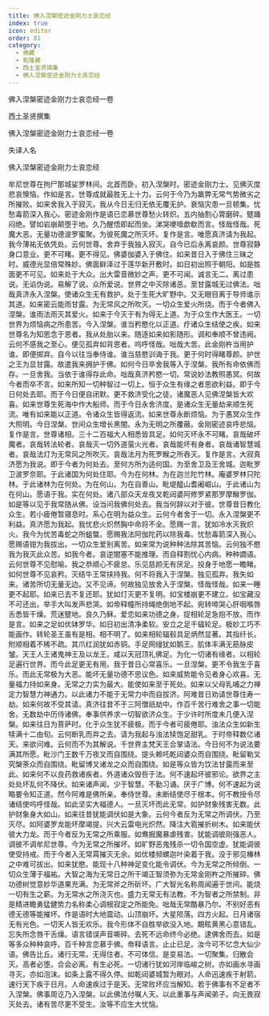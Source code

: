 ```yaml
---
title: 佛入涅槃密迹金刚力士哀恋经
index: true
icon: editor
order: 81
category:
  - 佛藏
  - 乾隆藏
  - 西土圣贤撰集
  - 佛入涅槃密迹金刚力士哀恋经
---
```


佛入涅槃密迹金刚力士哀恋经一卷  

西土圣贤撰集  

佛入涅槃密迹金刚力士哀恋经一卷  

失译人名  

佛入涅槃密迹金刚力士哀恋经  

牟尼世尊在拘尸那城娑罗林间。北首而卧。初入涅槃时。密迹金刚力士。见佛灭度悲哀懊恼。作如是言。世尊成就最胜无上十力。云何于今乃为羸弊无常气势微劣之所摧败。如来舍我入于寂灭。我从今日无归无依无覆无护。衰恼灾患一旦顿集。忧愁毒箭深入我心。密迹金刚作是语已恋慕世尊愁火转炽。五内抽割心膂磨碎。躄踊闷绝。譬如岩崩颠堕于地。久乃醒悟即起而坐。涕哭哽噎歔欷而言。怪哉怪哉。死魔大恶。无量功德波罗蜜聚。为彼死魔之所灭坏。复作是言。唯愿真济请为我起。我今薄祐无依凭处。云何世尊。舍弃于我独入寂灭。自今已后永离哀颜。世尊寂静身口意业。更不可睹。更不得见。佛婆伽婆入于佛住。如来昔日入于佛住三昧之时。威德光显倍常殊妙。佛面鲜泽过于莲华新开敷时。如日初出照于朝阳。如是胜面更不可见。如来处于大众。出大雷音微妙之声。更不可闻。诚言无二。离过患说。无谄伪说。易解了说。众所爱说。世界之中灭除诸恶。至甘露城无过佛法。咄哉真济永入涅槃。使诸众生无有救护。处于生死大旷野中。又无眼目离于导师谁示其道。如来密云能雨甘露。为无常风之所吹灭。一切众生爱火所烧。而于今者佛入涅槃。谁雨法雨灭其爱火。如来于今灭于有为得无上道。为于众生作大医王。一切世界为烦恼病之所患苦。今入涅槃。谁当矜愍化以正道。疗诸众生结使之疾。如来世尊名为知恩念于恩者。我从处胎以来。随逐如来如影随形。调和奉顺不曾违阙。云何不感我之至心。便见孤弃如背恩者。呜呼怪哉。咄哉大苦。此金刚杵当用护谁。即便掷弃。自今以往当奉侍谁。谁当慈愍训诲于我。更于何时得睹尊颜。护世之王为显甘露。故遣我来拥护于佛。如何今日卒舍我等入于涅槃。我所有命依佛而存。一旦舍我。当依于谁得存此命。咄哉真济矜愍一切。常说妙法教照愚冥。何故今者而卒不言。如来所知一切种智过一切上。恒于众生有缘之者思欲利益。即于今日何处去耶。而于今日便自闭默。更不救济受化之徒。诸魔恶人见佛涅槃皆大欢喜。如来世尊生死海中作大船师。而于今日永舍济度。是诸众生无量劫来顺生死流。唯有如来能以正道。令诸众生皆得返流。如来世尊永断烦恼。为于愚冥众生作大照明。今日涅槃。世间众生增长黑闇。永为无明之所覆蔽。金刚密迹哀呼悲恼。复作是言。世尊诸相。三十二百福大人相悉皆具足。如何灭坏永不可睹。哀哉破坏魔者。哀哉转法轮者。哀哉灭一切外道萤火光者。哀哉能坏有身者。哀哉诸智慧城者。哀哉法灯为无常风之所吹灭。哀哉法月为死罗睺之所吞灭。复作是言。大寂真济愿为我说。即于今者为何处去。至何方所为适何国。为至舍卫及王舍城。迦毗罗卫波罗奈耶。于此诸国为何处住耶。今为在何林。为在迦兰陀竹林。庵婆罗林只陀林。于此诸林为在何处。为在何山。为在自善山。毗堤醯山耆阇崛山。于此诸山为在何山。愿语于我。实在何处。诸八部众天龙夜叉乾闼婆阿修罗紧那罗摩睺罗伽。如是等以见于我常随从佛。设当问我佛何处去。我当何辞以对于彼。世尊昔日教化众生。若小疲倦暂寝息时。系心在明为益众生。云何今者舍于一切。永入涅槃更不利益。真济愿为我起。我忧悲火炽然胸中命将不全。愿赐一言。犹如冷水灭我炽火。我今为忧苦毒蛇之所蛆螫。愿赐我法阿伽陀药以除我毒。忧愁毒箭深入我心。愿赐语钳为我拔出。一切众生爱别离苦。如来常为说种种法除其苦恼。云何独不愍我为我灭此众苦。如我今者。哀逆闇塞不能推理。而自释割忧心内病。种种讇语。云何世尊不见慰喻。我之恭顺心不疲怠。乐见慈颜无有厌足。投身于地愿一瞻睹。如何世尊不见哀矜。灭结牛王常挟持我。何不将我入于涅槃。独见孤弃。我失如来。诸苦所切无量无边。又不见谛。何故独见放舍入于涅槃。怪哉怪哉。如来一睡更不起耶。如来已去不复还耶。犹如灯灭更不复明。如宝楼崩更不建立。如宝藏没不可还出。举手大叫发声悲哭。如帝释幢所持绳绝倒地不起。宛转啼哭心肝咽喉唇舌悉皆干燥。荒迷躄地。良久乃稣。爱恋如来功德之身。捉相轮足急抱不放。而作是言。如来之足如优钵罗华。如日初出清净柔软。安立之足千辐轮足。极妙工巧不能画作。转轮圣王虽有是相。相不明了。如来相轮辐毂具足炳然显著。其指纤长。附顺相着不稀不疏。其爪红润犹如赤铜。手足网缦犹如鹅王。肌体丰满无筋脉皮皱。天王人王诸鬼神王及以龙王。咸以天冠顶礼佛足。为化一切诸有缘者。以相轮足遍行世界。而今此足更无有用。我于昔日心常喜乐。一旦涅槃。更不令我生于喜乐。而此无常极为大恶。能坏无量功德不思议色。如来威势能令见者身心欢喜。无量福力持如来身。无常之力实为最大。能使如来至于死处。如来以父母乳哺之力禅定力智慧力神通力。以此诸力不能于无常力中而自拔济。阿难昔日劝请世尊住寿一劫。如来何故不受其请。真济往昔不于三阿僧祇劫中。作百千苦行难舍之事一切能舍。无数劫中历侍诸佛。奉事供养求一切智欲济众生。于少许时所度未几便入涅槃。如来往日为菩萨时。化于众生犹不疲极。而于今者可疲倦耶。浊法众生如新生犊满十二由旬。云何断乳而弃之去。请为我起与浊法犊饱足甜乳。于时帝释数亿诸天。来欲问难。云何而不为其解说。千世界主梵天王合掌请法。今日何不为说法要满其所愿。毗沙门王数千万夜叉而自围绕。提头赖吒乾闼婆众而自围绕。毗留勒叉究槃荼众而自围绕。毗留博叉诸龙之众而自围绕。如是等众皆为饮法甘露而来至此。如来何不以良药救诸疾者。外道诸众毁呰于法。何不速起坏彼邪论。欲界之主处处坏乱何不降伏。如来诸声闻。少于智慧。不勤习诵。厌于广博。何不速起为说略要令知正道。然今阿难是佛所亲。奉侍世尊。未断结使尽于根本。何不教授令尽诸结使呜呼怪哉。如此坚实大福德人。一旦灭坏而此无常。如护财象残害无数。此护财象身大如山。如来往昔犹能调伏如是大象。云何今者反为无常之所调伏。乃至灭尽。如阿婆罗龙能坏摩竭提。兴大云雷电光炽然。降注大雹摧折树木。如来能伏彼大力龙。而于今者反为无常之所乘服。如鸯掘魔暴虐残害。犹能调彼刚强恶人。调彼不调牟尼世尊。今为无常之所摧坏。如旷野恶鬼残杀一切令国空虚。犹能调彼使受持戒。而于今者入无常罥摧灭无余。如优楼频螺迦叶染着于我。没于邪见榛林之中难可拔出。如来犹愍。能现十八种神足变化能令调伏。今为无常之所倾倒。一切众生薄于福祐。大智之海为无常日之所干竭正智须弥为无常金刚杵之所摧碎。佛功德树觉意妙华道果充满。为无常斧之所斫坏。广大智光名称周闻遍于世间。能烧一切有生之薪。为无常水之所浇灭也。盛力无常无有法教。不为智者之所禁制。非是精进瞻勇猛健势力名称柔心调根寂定之所能免。咄哉无常酷暴乃尔。不别好恶有德无德等能摧坏。作是语时大地震动。山顶崩坏。大星陨落。四方火起。日月诸宿无有光色。一切天人皆无欢乐。我今形体不自胜举欲没入地。靦眩黄黑心意错乱。忘失所念唇干舌燥。语言错误声音嘶碎。去死不远命终今必绝。逮佛舍而去。如是等多众种种哀呼。百千种言恋慕于佛。帝释语言。止止已足。汝今可不忆念大仙少语。佛告比丘。诸行无常。无得住者。不可体信。是变易法。一切聚集。归散会灭。高者必堕。合会必离。有生必死。一切诸行犹如河岸临峻之树。亦如画水寻画寻灭。亦如泡沫。如条上露不得久停。如乾闼婆城暂为眼对。人命迅速疾于射箭。速行天下疾于日月。人命速疾过于是天。无常败坏应当解知。若于佛事有不足者不入涅槃。佛事周讫乃入涅槃。以此佛法付嘱人天。以此重事与声闻弟子。向无畏寂灭处去。诸有苦尽更不受生。汝等不应生大忧恼。  
